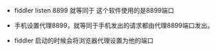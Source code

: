 
+ fiddler listen 8899 就等同于 这个软件使用的是8899端口

+ 手机设置代理8899，就等同于手机发出的请求都由代理8899端口发出。

+ fiddler 启动的时候会将浏览器代理设置为他的端口